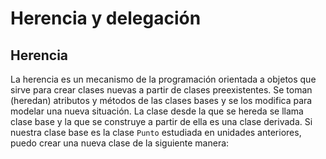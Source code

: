 # Herencia y delegación

## Herencia

La herencia es un mecanismo de la programación orientada a objetos que sirve para crear clases nuevas a partir de clases preexistentes. Se toman (heredan) atributos y métodos de las clases bases y se los modifica para modelar una nueva situación.
La clase desde la que se hereda se llama clase base y la que se construye a partir de ella es una clase derivada.
Si nuestra clase base es la clase `Punto` estudiada en unidades anteriores, puedo crear una nueva clase de la siguiente manera:

